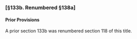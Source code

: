 ### [§133b. Renumbered §138a] ###

#### Prior Provisions ####

A prior section 133b was renumbered section 118 of this title.